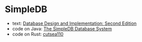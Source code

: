 # SimpleDB

- text: [Database Design and Implementation: Second Edition](https://www.amazon.co.jp/gp/product/3030338355/)
- code on Java: [The SimpleDB Database System](http://www.cs.bc.edu/~sciore/simpledb/)
- code on Rust: [cutsea110](https://github.com/cutsea110/simpledb)

